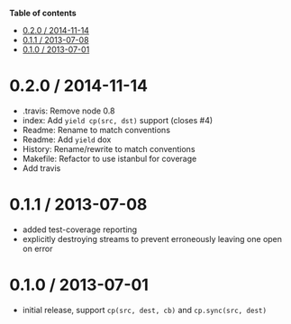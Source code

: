 <!-- START doctoc generated TOC please keep comment here to allow auto update -->
<!-- DON'T EDIT THIS SECTION, INSTEAD RE-RUN doctoc TO UPDATE -->
**Table of contents**

- [0.2.0 / 2014-11-14](#020--2014-11-14)
- [0.1.1 / 2013-07-08](#011--2013-07-08)
- [0.1.0 / 2013-07-01](#010--2013-07-01)

<!-- END doctoc generated TOC please keep comment here to allow auto update -->


0.2.0 / 2014-11-14
==================

  * .travis: Remove node 0.8
  * index: Add `yield cp(src, dst)` support (closes #4)
  * Readme: Rename to match conventions
  * Readme: Add `yield` dox
  * History: Rename/rewrite to match conventions
  * Makefile: Refactor to use istanbul for coverage
  * Add travis

0.1.1 / 2013-07-08
==================

* added test-coverage reporting
* explicitly destroying streams to prevent erroneously leaving one open on error

0.1.0 / 2013-07-01
==================

* initial release, support `cp(src, dest, cb)` and `cp.sync(src, dest)`